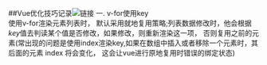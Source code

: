 ##Vue优化技巧记录![链接](https://juejin.cn/post/7005880217684148231)
一. v-for使用key  
   使用v-for渲染元素列表时， 默认采用就地复用策略;列表数据修改时，他会根据*key*值去判读某个值是否修改，如果修改，则重新渲染这一项，
   否则复用之前的元素(常出现的问题是使用index渲染key,如果在数组中插入或者移除一个元素时，其后面的元素 index 将会变化，
   这会让vue进行原地复用时错误的绑定状态)
